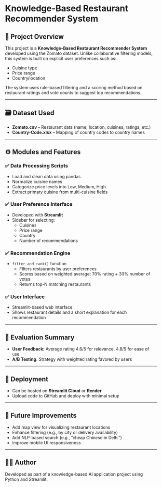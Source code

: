
# Knowledge-Based Restaurant Recommender System

## 📝 Project Overview
This project is a **Knowledge-Based Restaurant Recommender System** developed using the Zomato dataset. Unlike collaborative filtering models, this system is built on explicit user preferences such as:

- Cuisine type
- Price range
- Country/location

The system uses rule-based filtering and a scoring method based on restaurant ratings and vote counts to suggest top recommendations.

---

## 🗃️ Dataset Used
- **Zomato.csv** – Restaurant data (name, location, cuisines, ratings, etc.)
- **Country-Code.xlsx** – Mapping of country codes to country names

---

## ⚙️ Modules and Features

### ✅ Data Processing Scripts
- Load and clean data using pandas
- Normalize cuisine names
- Categorize price levels into Low, Medium, High
- Extract primary cuisine from multi-cuisine fields

### ✅ User Preference Interface
- Developed with **Streamlit**
- Sidebar for selecting:
  - Cuisines
  - Price range
  - Country
  - Number of recommendations

### ✅ Recommendation Engine
- `filter_and_rank()` function
  - Filters restaurants by user preferences
  - Scores based on weighted average: 70% rating + 30% number of votes
  - Returns top-N matching restaurants

### ✅ User Interface
- Streamlit-based web interface
- Shows restaurant details and a short explanation for each recommendation

---

## 🧪 Evaluation Summary
- **User Feedback:** Average rating 4.6/5 for relevance, 4.8/5 for ease of use
- **A/B Testing:** Strategy with weighted rating favored by users

---

## 🚀 Deployment
- Can be hosted on **Streamlit Cloud** or **Render**
- Upload code to GitHub and deploy with minimal setup

---

## 📌 Future Improvements
- Add map view for visualizing restaurant locations
- Enhance filtering (e.g., by city or delivery availability)
- Add NLP-based search (e.g., “cheap Chinese in Delhi”)
- Improve mobile UI responsiveness

---

## 👨‍💻 Author
Developed as part of a knowledge-based AI application project using Python and Streamlit.
